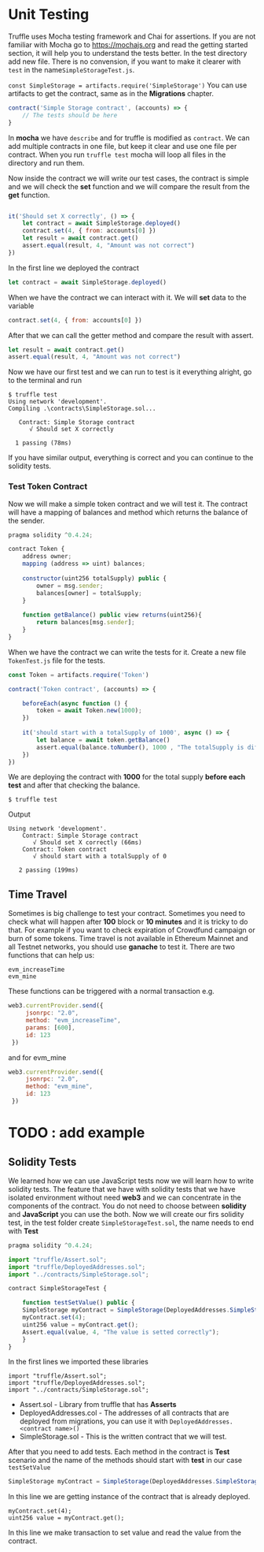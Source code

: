 # Unit Testing
Truffle uses Mocha testing framework and Chai for assertions. If you are not familiar with Mocha go to https://mochajs.org and read the getting started section, it will help you to understand the tests better. In the test directory add new file. There is no convension, if you want to make it clearer with `test` in the name`SimpleStorageTest.js`.

`const SimpleStorage = artifacts.require('SimpleStorage')`
You can use artifacts to get the contract, same as in the **Migrations** chapter.

```js
contract('Simple Storage contract', (accounts) => {
    // The tests should be here
}
```
In **mocha** we have `describe` and for truffle is modified as `contract`. We can add multiple contracts in one file, but keep it clear and use one file per contract. When you run `truffle test` mocha will loop all files in the directory and run them.

Now inside the contract we will write our test cases, the contract is simple and we will check the **set** function and we will compare the result from the **get** function.

```js

it('Should set X correctly', () => {
    let contract = await SimpleStorage.deployed()
    contract.set(4, { from: accounts[0] })
    let result = await contract.get()
    assert.equal(result, 4, "Amount was not correct")
})	
```

In the first line we deployed the contract
```js
let contract = await SimpleStorage.deployed()
```
When we have the contract we can interact with it. We will **set** data to the variable
```js
contract.set(4, { from: accounts[0] })
```

After that we can call the getter method and compare the result with assert.
```js
let result = await contract.get()
assert.equal(result, 4, "Amount was not correct")
```

Now we have our first test and we can run to test is it everything alright, go to the terminal and run 
```
$ truffle test
Using network 'development'.
Compiling .\contracts\SimpleStorage.sol...

   Contract: Simple Storage contract
      √ Should set X correctly
  
  1 passing (78ms)
```
If you have similar output, everything is correct and you can continue to the solidity tests.

### Test Token Contract
Now we will make a simple token contract and we will test it.
The contract will have a mapping of balances and method which returns the balance of the sender.

```js
pragma solidity ^0.4.24;

contract Token {
    address owner;
    mapping (address => uint) balances;
    
    constructor(uint256 totalSupply) public {
        owner = msg.sender;   
        balances[owner] = totalSupply;
    }
    
    function getBalance() public view returns(uint256){
        return balances[msg.sender];
    }
}
```
When we have the contract we can write the tests for it. Create a new file `TokenTest.js` file for the tests. 

```js
const Token = artifacts.require('Token')

contract('Token contract', (accounts) => {

    beforeEach(async function () {
	    token = await Token.new(1000);
	})
	
	it('should start with a totalSupply of 1000', async () => {
        let balance = await token.getBalance()
		assert.equal(balance.toNumber(), 1000 , "The totalSupply is different")
	})
})
```
We are deploying the contract with **1000** for the total supply **before each test** and after that checking the balance.
```
$ truffle test
```
Output 
```
Using network 'development'.
    Contract: Simple Storage contract
       √ Should set X correctly (66ms)
    Contract: Token contract
       √ should start with a totalSupply of 0
       
   2 passing (199ms)
```
## Time Travel
Sometimes is big challenge to test your contract. Sometimes you need to check what will happen after **100** block or **10 minutes** and it is tricky to do that. For example if you want to check expiration of Crowdfund campaign or burn of some tokens. Time travel is not available in Ethereum Mainnet and all Testnet networks, you should use **ganache** to test it.
There are two functions that can help us:
```
evm_increaseTime
evm_mine
```
These functions can be triggered with a normal transaction
e.g.
```js
web3.currentProvider.send({
     jsonrpc: "2.0",
     method: "evm_increaseTime",
     params: [600],
     id: 123
 })
```
and for evm_mine
```js
web3.currentProvider.send({
     jsonrpc: "2.0",
     method: "evm_mine",
     id: 123
 })
```

# TODO : add example


## Solidity Tests
We learned how we can use JavaScript tests now we will learn how to write solidity tests. The feature that we have with solidity tests that we have isolated environment without need **web3** and we can concentrate in the components of the contract. You do not need to choose between **solidity** and **JavaScript** you can use the both.
Now we will create our firs solidity test, in the test folder create `SimpleStorageTest.sol`, the name needs to end with **Test**
```js
pragma solidity ^0.4.24;

import "truffle/Assert.sol";
import "truffle/DeployedAddresses.sol";
import "../contracts/SimpleStorage.sol";

contract SimpleStorageTest {

    function testSetValue() public {
	SimpleStorage myContract = SimpleStorage(DeployedAddresses.SimpleStorage());
	myContract.set(4);
	uint256 value = myContract.get();
	Assert.equal(value, 4, "The value is setted correctly");
	}
}
```

In the first lines we imported these libraries

```
import "truffle/Assert.sol";
import "truffle/DeployedAddresses.sol";
import "../contracts/SimpleStorage.sol";
```
- Assert.sol - Library from truffle that has **Asserts**
- DeployedAddresses.col - The addresses of all contracts that are deployed from migrations, you can use it with `DeployedAddresses.<contract name>()`
- SimpleStorage.sol - This is the written contract that we will test.

After that you need to add tests. Each method in the contract is **Test** scenario and the name of the methods should start with **test** in our case `testSetValue`

```js
SimpleStorage myContract = SimpleStorage(DeployedAddresses.SimpleStorage());
```
In this line we are getting instance of the contract that is already deployed.
```
myContract.set(4);
uint256 value = myContract.get();
```
In this line we make transaction to set value and read the value from the contract.


